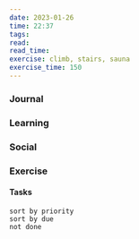 ```yaml
---
date: 2023-01-26
time: 22:37
tags: 
read:
read_time:
exercise: climb, stairs, sauna
exercise_time: 150
---
```


### Journal

### Learning

### Social

### Exercise

#### Tasks












```tasks
sort by priority
sort by due
not done
```